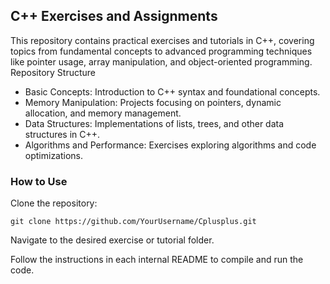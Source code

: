 ## C++ Exercises and Assignments

This repository contains practical exercises and tutorials in C++, covering topics from fundamental concepts to advanced programming techniques like pointer usage, array manipulation, and object-oriented programming.
Repository Structure

- Basic Concepts: Introduction to C++ syntax and foundational concepts.
- Memory Manipulation: Projects focusing on pointers, dynamic allocation, and memory management.
- Data Structures: Implementations of lists, trees, and other data structures in C++.
- Algorithms and Performance: Exercises exploring algorithms and code optimizations.

### How to Use

Clone the repository:

    git clone https://github.com/YourUsername/Cplusplus.git

Navigate to the desired exercise or tutorial folder.

Follow the instructions in each internal README to compile and run the code.
